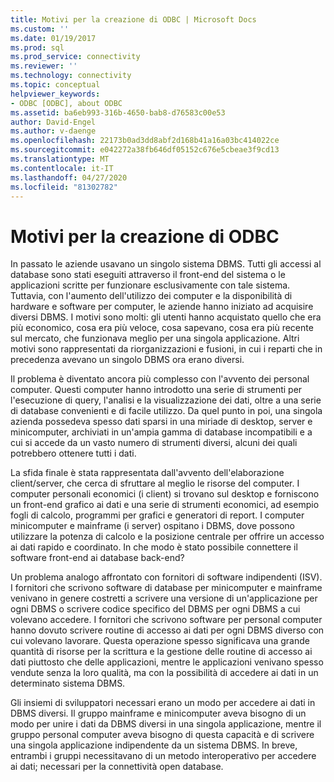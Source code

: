 ```yaml
---
title: Motivi per la creazione di ODBC | Microsoft Docs
ms.custom: ''
ms.date: 01/19/2017
ms.prod: sql
ms.prod_service: connectivity
ms.reviewer: ''
ms.technology: connectivity
ms.topic: conceptual
helpviewer_keywords:
- ODBC [ODBC], about ODBC
ms.assetid: ba6eb993-316b-4650-bab8-d76583c00e53
author: David-Engel
ms.author: v-daenge
ms.openlocfilehash: 22173b0ad3dd8abf2d168b41a16a03bc414022ce
ms.sourcegitcommit: e042272a38fb646df05152c676e5cbeae3f9cd13
ms.translationtype: MT
ms.contentlocale: it-IT
ms.lasthandoff: 04/27/2020
ms.locfileid: "81302782"
---
```

# <a name="why-was-odbc-created"></a>Motivi per la creazione di ODBC
In passato le aziende usavano un singolo sistema DBMS. Tutti gli accessi al database sono stati eseguiti attraverso il front-end del sistema o le applicazioni scritte per funzionare esclusivamente con tale sistema. Tuttavia, con l'aumento dell'utilizzo dei computer e la disponibilità di hardware e software per computer, le aziende hanno iniziato ad acquisire diversi DBMS. I motivi sono molti: gli utenti hanno acquistato quello che era più economico, cosa era più veloce, cosa sapevano, cosa era più recente sul mercato, che funzionava meglio per una singola applicazione. Altri motivi sono rappresentati da riorganizzazioni e fusioni, in cui i reparti che in precedenza avevano un singolo DBMS ora erano diversi.  
  
 Il problema è diventato ancora più complesso con l'avvento dei personal computer. Questi computer hanno introdotto una serie di strumenti per l'esecuzione di query, l'analisi e la visualizzazione dei dati, oltre a una serie di database convenienti e di facile utilizzo. Da quel punto in poi, una singola azienda possedeva spesso dati sparsi in una miriade di desktop, server e minicomputer, archiviati in un'ampia gamma di database incompatibili e a cui si accede da un vasto numero di strumenti diversi, alcuni dei quali potrebbero ottenere tutti i dati.  
  
 La sfida finale è stata rappresentata dall'avvento dell'elaborazione client/server, che cerca di sfruttare al meglio le risorse del computer. I computer personali economici (i client) si trovano sul desktop e forniscono un front-end grafico ai dati e una serie di strumenti economici, ad esempio fogli di calcolo, programmi per grafici e generatori di report. I computer minicomputer e mainframe (i server) ospitano i DBMS, dove possono utilizzare la potenza di calcolo e la posizione centrale per offrire un accesso ai dati rapido e coordinato. In che modo è stato possibile connettere il software front-end ai database back-end?  
  
 Un problema analogo affrontato con fornitori di software indipendenti (ISV). I fornitori che scrivono software di database per minicomputer e mainframe venivano in genere costretti a scrivere una versione di un'applicazione per ogni DBMS o scrivere codice specifico del DBMS per ogni DBMS a cui volevano accedere. I fornitori che scrivono software per personal computer hanno dovuto scrivere routine di accesso ai dati per ogni DBMS diverso con cui volevano lavorare. Questa operazione spesso significava una grande quantità di risorse per la scrittura e la gestione delle routine di accesso ai dati piuttosto che delle applicazioni, mentre le applicazioni venivano spesso vendute senza la loro qualità, ma con la possibilità di accedere ai dati in un determinato sistema DBMS.  
  
 Gli insiemi di sviluppatori necessari erano un modo per accedere ai dati in DBMS diversi. Il gruppo mainframe e minicomputer aveva bisogno di un modo per unire i dati da DBMS diversi in una singola applicazione, mentre il gruppo personal computer aveva bisogno di questa capacità e di scrivere una singola applicazione indipendente da un sistema DBMS. In breve, entrambi i gruppi necessitavano di un metodo interoperativo per accedere ai dati; necessari per la connettività open database.
